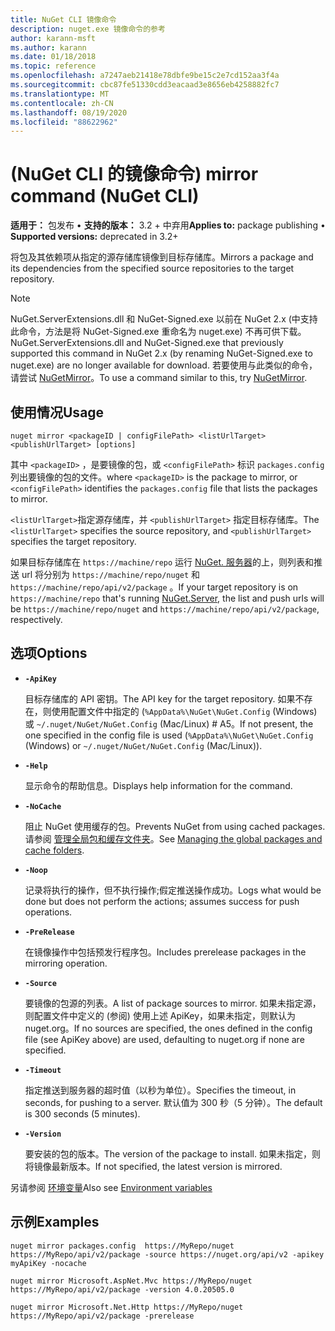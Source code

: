 ```yaml
---
title: NuGet CLI 镜像命令
description: nuget.exe 镜像命令的参考
author: karann-msft
ms.author: karann
ms.date: 01/18/2018
ms.topic: reference
ms.openlocfilehash: a7247aeb21418e78dbfe9be15c2e7cd152aa3f4a
ms.sourcegitcommit: cbc87fe51330cdd3eacaad3e8656eb4258882fc7
ms.translationtype: MT
ms.contentlocale: zh-CN
ms.lasthandoff: 08/19/2020
ms.locfileid: "88622962"
---
```

# <a name="mirror-command-nuget-cli"></a><span data-ttu-id="c8a9d-103"> (NuGet CLI 的镜像命令) </span><span class="sxs-lookup"><span data-stu-id="c8a9d-103">mirror command (NuGet CLI)</span></span>

<span data-ttu-id="c8a9d-104">**适用于：** 包发布 &bullet; **支持的版本：** 3.2 + 中弃用</span><span class="sxs-lookup"><span data-stu-id="c8a9d-104">**Applies to:** package publishing &bullet; **Supported versions:** deprecated in 3.2+</span></span>

<span data-ttu-id="c8a9d-105">将包及其依赖项从指定的源存储库镜像到目标存储库。</span><span class="sxs-lookup"><span data-stu-id="c8a9d-105">Mirrors a package and its dependencies from the specified source repositories to the target repository.</span></span>

> [!NOTE]
> <span data-ttu-id="c8a9d-106">NuGet.ServerExtensions.dll 和 NuGet-Signed.exe 以前在 NuGet 2.x (中支持此命令，方法是将 NuGet-Signed.exe 重命名为 nuget.exe) 不再可供下载。</span><span class="sxs-lookup"><span data-stu-id="c8a9d-106">NuGet.ServerExtensions.dll and NuGet-Signed.exe that previously supported this command in NuGet 2.x (by renaming NuGet-Signed.exe to nuget.exe) are no longer available for download.</span></span> <span data-ttu-id="c8a9d-107">若要使用与此类似的命令，请尝试 [NuGetMirror](https://www.nuget.org/packages/NuGetMirror/)。</span><span class="sxs-lookup"><span data-stu-id="c8a9d-107">To use a command similar to this, try [NuGetMirror](https://www.nuget.org/packages/NuGetMirror/).</span></span>

## <a name="usage"></a><span data-ttu-id="c8a9d-108">使用情况</span><span class="sxs-lookup"><span data-stu-id="c8a9d-108">Usage</span></span>

```cli
nuget mirror <packageID | configFilePath> <listUrlTarget> <publishUrlTarget> [options]
```

<span data-ttu-id="c8a9d-109">其中 `<packageID>` ，是要镜像的包，或 `<configFilePath>` 标识 `packages.config` 列出要镜像的包的文件。</span><span class="sxs-lookup"><span data-stu-id="c8a9d-109">where `<packageID>` is the package to mirror, or `<configFilePath>` identifies the `packages.config` file that lists the packages to mirror.</span></span>

<span data-ttu-id="c8a9d-110">`<listUrlTarget>`指定源存储库，并 `<publishUrlTarget>` 指定目标存储库。</span><span class="sxs-lookup"><span data-stu-id="c8a9d-110">The `<listUrlTarget>` specifies the source repository, and `<publishUrlTarget>` specifies the target repository.</span></span>

<span data-ttu-id="c8a9d-111">如果目标存储库在 `https://machine/repo` 运行 [NuGet. 服务器](../../hosting-packages/nuget-server.md)的上，则列表和推送 url 将分别为 `https://machine/repo/nuget` 和 `https://machine/repo/api/v2/package` 。</span><span class="sxs-lookup"><span data-stu-id="c8a9d-111">If your target repository is on `https://machine/repo` that's running [NuGet.Server](../../hosting-packages/nuget-server.md), the list and push urls will be `https://machine/repo/nuget` and `https://machine/repo/api/v2/package`, respectively.</span></span>

## <a name="options"></a><span data-ttu-id="c8a9d-112">选项</span><span class="sxs-lookup"><span data-stu-id="c8a9d-112">Options</span></span>

- **`-ApiKey`**

  <span data-ttu-id="c8a9d-113">目标存储库的 API 密钥。</span><span class="sxs-lookup"><span data-stu-id="c8a9d-113">The API key for the target repository.</span></span> <span data-ttu-id="c8a9d-114">如果不存在，则使用配置文件中指定的 (`%AppData%\NuGet\NuGet.Config` (Windows) 或 `~/.nuget/NuGet/NuGet.Config` (Mac/Linux) # A5。</span><span class="sxs-lookup"><span data-stu-id="c8a9d-114">If not present,  the one specified in the config file is used (`%AppData%\NuGet\NuGet.Config` (Windows) or `~/.nuget/NuGet/NuGet.Config` (Mac/Linux)).</span></span>

- **`-Help`**

  <span data-ttu-id="c8a9d-115">显示命令的帮助信息。</span><span class="sxs-lookup"><span data-stu-id="c8a9d-115">Displays help information for the command.</span></span>

- **`-NoCache`**

  <span data-ttu-id="c8a9d-116">阻止 NuGet 使用缓存的包。</span><span class="sxs-lookup"><span data-stu-id="c8a9d-116">Prevents NuGet from using cached packages.</span></span> <span data-ttu-id="c8a9d-117">请参阅 [管理全局包和缓存文件夹](../../consume-packages/managing-the-global-packages-and-cache-folders.md)。</span><span class="sxs-lookup"><span data-stu-id="c8a9d-117">See [Managing the global packages and cache folders](../../consume-packages/managing-the-global-packages-and-cache-folders.md).</span></span>

- **`-Noop`**

  <span data-ttu-id="c8a9d-118">记录将执行的操作，但不执行操作;假定推送操作成功。</span><span class="sxs-lookup"><span data-stu-id="c8a9d-118">Logs what would be done but does not perform the actions; assumes success for push operations.</span></span>

- **`-PreRelease`**

  <span data-ttu-id="c8a9d-119">在镜像操作中包括预发行程序包。</span><span class="sxs-lookup"><span data-stu-id="c8a9d-119">Includes prerelease packages in the mirroring operation.</span></span>

- **`-Source`**

  <span data-ttu-id="c8a9d-120">要镜像的包源的列表。</span><span class="sxs-lookup"><span data-stu-id="c8a9d-120">A list of package sources to mirror.</span></span> <span data-ttu-id="c8a9d-121">如果未指定源，则配置文件中定义的 (参阅) 使用上述 ApiKey，如果未指定，则默认为 nuget.org。</span><span class="sxs-lookup"><span data-stu-id="c8a9d-121">If no sources are specified, the ones defined in the config file (see ApiKey above) are used, defaulting to nuget.org if none are specified.</span></span>

- **`-Timeout`**

  <span data-ttu-id="c8a9d-122">指定推送到服务器的超时值（以秒为单位）。</span><span class="sxs-lookup"><span data-stu-id="c8a9d-122">Specifies the timeout, in seconds, for pushing to a server.</span></span> <span data-ttu-id="c8a9d-123">默认值为 300 秒（5 分钟）。</span><span class="sxs-lookup"><span data-stu-id="c8a9d-123">The default is 300 seconds (5 minutes).</span></span>

- **`-Version`**

  <span data-ttu-id="c8a9d-124">要安装的包的版本。</span><span class="sxs-lookup"><span data-stu-id="c8a9d-124">The version of the package to install.</span></span> <span data-ttu-id="c8a9d-125">如果未指定，则将镜像最新版本。</span><span class="sxs-lookup"><span data-stu-id="c8a9d-125">If not specified, the latest version is mirrored.</span></span>

<span data-ttu-id="c8a9d-126">另请参阅 [环境变量](cli-ref-environment-variables.md)</span><span class="sxs-lookup"><span data-stu-id="c8a9d-126">Also see [Environment variables](cli-ref-environment-variables.md)</span></span>

## <a name="examples"></a><span data-ttu-id="c8a9d-127">示例</span><span class="sxs-lookup"><span data-stu-id="c8a9d-127">Examples</span></span>

```cli
nuget mirror packages.config  https://MyRepo/nuget https://MyRepo/api/v2/package -source https://nuget.org/api/v2 -apikey myApiKey -nocache

nuget mirror Microsoft.AspNet.Mvc https://MyRepo/nuget https://MyRepo/api/v2/package -version 4.0.20505.0

nuget mirror Microsoft.Net.Http https://MyRepo/nuget https://MyRepo/api/v2/package -prerelease
```
